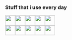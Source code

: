### Stuff that i use every day

<div style="display: flex;">
<img height="32" width="32" src="https://cdn.simpleicons.org/React" />
<img height="32" width="32" src="https://cdn.simpleicons.org/Express/white" />
<img height="32" width="32" src="https://cdn.simpleicons.org/tailwindcss" />
<img height="32" width="32" src="https://cdn.simpleicons.org/TypeScript" />
<img height="32" width="32" src="https://cdn.simpleicons.org/Python" />
</div>

<div style="display: flex;">
<img height="32" width="32" src="https://cdn.simpleicons.org/VisualStudioCode" />
<img height="32" width="32" src="https://cdn.simpleicons.org/Node.js" />
<img height="32" width="32" src="https://cdn.simpleicons.org/GIT" />
<img height="32" width="32" src="https://cdn.simpleicons.org/PowerShell" />
<img height="32" width="32" src="https://cdn.simpleicons.org/cloudflare" />
</div>
